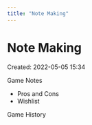 ```yaml
---
title: "Note Making"
---
```

# Note Making
Created: 2022-05-05 15:34

Game Notes
-   Pros and Cons
-   Wishlist

Game History

